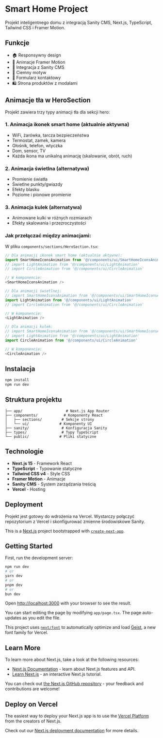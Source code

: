 # Smart Home Project

Projekt inteligentnego domu z integracją Sanity CMS, Next.js, TypeScript, Tailwind CSS i Framer Motion.

## Funkcje

- 🏠 Responsywny design
- 🎨 Animacje Framer Motion
- 📱 Integracja z Sanity CMS
- 🌙 Ciemny motyw
- 📧 Formularz kontaktowy
- 🛍️ Strona produktów z modalami

## Animacje tła w HeroSection

Projekt zawiera trzy typy animacji tła dla sekcji hero:

### 1. Animacja ikonek smart home (aktualnie aktywna)

- WiFi, żarówka, tarcza bezpieczeństwa
- Termostat, zamek, kamera
- Głośnik, telefon, wtyczka
- Dom, sensor, TV
- Każda ikona ma unikalną animację (skalowanie, obrót, ruch)

### 2. Animacja świetlna (alternatywa)

- Promienie światła
- Świetlne punkty/gwiazdy
- Efekty blasku
- Poziome i pionowe promienie

### 3. Animacja kulek (alternatywa)

- Animowane kulki w różnych rozmiarach
- Efekty skalowania i przezroczystości

### Jak przełączać między animacjami:

W pliku `components/sections/HeroSection.tsx`:

```typescript
// Dla animacji ikonek smart home (aktualnie aktywne):
import SmartHomeIconsAnimation from '@/components/ui/SmartHomeIconsAnimation'
// import LightAnimation from '@/components/ui/LightAnimation'
// import CircleAnimation from '@/components/ui/CircleAnimation'

// W komponencie:
<SmartHomeIconsAnimation />

// Dla animacji świetlnej:
// import SmartHomeIconsAnimation from '@/components/ui/SmartHomeIconsAnimation'
import LightAnimation from '@/components/ui/LightAnimation'
// import CircleAnimation from '@/components/ui/CircleAnimation'

// W komponencie:
<LightAnimation />

// Dla animacji kulek:
// import SmartHomeIconsAnimation from '@/components/ui/SmartHomeIconsAnimation'
// import LightAnimation from '@/components/ui/LightAnimation'
import CircleAnimation from '@/components/ui/CircleAnimation'

// W komponencie:
<CircleAnimation />
```

## Instalacja

```bash
npm install
npm run dev
```

## Struktura projektu

```
├── app/                    # Next.js App Router
├── components/            # Komponenty React
│   ├── sections/         # Sekcje strony
│   └── ui/              # Komponenty UI
├── sanity/               # Konfiguracja Sanity
├── types/                # Typy TypeScript
└── public/              # Pliki statyczne
```

## Technologie

- **Next.js 15** - Framework React
- **TypeScript** - Typowanie statyczne
- **Tailwind CSS v4** - Style CSS
- **Framer Motion** - Animacje
- **Sanity CMS** - System zarządzania treścią
- **Vercel** - Hosting

## Deployment

Projekt jest gotowy do wdrożenia na Vercel. Wystarczy połączyć repozytorium z Vercel i skonfigurować zmienne środowiskowe Sanity.

This is a [Next.js](https://nextjs.org) project bootstrapped with [`create-next-app`](https://nextjs.org/docs/app/api-reference/cli/create-next-app).

## Getting Started

First, run the development server:

```bash
npm run dev
# or
yarn dev
# or
pnpm dev
# or
bun dev
```

Open [http://localhost:3000](http://localhost:3000) with your browser to see the result.

You can start editing the page by modifying `app/page.tsx`. The page auto-updates as you edit the file.

This project uses [`next/font`](https://nextjs.org/docs/app/building-your-application/optimizing/fonts) to automatically optimize and load [Geist](https://vercel.com/font), a new font family for Vercel.

## Learn More

To learn more about Next.js, take a look at the following resources:

- [Next.js Documentation](https://nextjs.org/docs) - learn about Next.js features and API.
- [Learn Next.js](https://nextjs.org/learn) - an interactive Next.js tutorial.

You can check out [the Next.js GitHub repository](https://github.com/vercel/next.js) - your feedback and contributions are welcome!

## Deploy on Vercel

The easiest way to deploy your Next.js app is to use the [Vercel Platform](https://vercel.com/new?utm_medium=default-template&filter=next.js&utm_source=create-next-app&utm_campaign=create-next-app-readme) from the creators of Next.js.

Check out our [Next.js deployment documentation](https://nextjs.org/docs/app/building-your-application/deploying) for more details.
